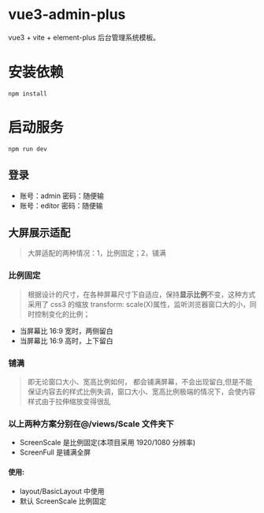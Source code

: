 # vue3-admin-plus

vue3 + vite + element-plus 后台管理系统模板。

# 安装依赖

`npm install`

# 启动服务

`npm run dev`

## 登录

- 账号：admin 密码：随便输
- 账号：editor 密码：随便输

## 大屏展示适配

> 大屏适配的两种情况：1，比例固定；2，铺满

### 比例固定

> 根据设计的尺寸，在各种屏幕尺寸下自适应，保持**显示比例**不变，这种方式采用了 css3 的缩放 transform: scale(X)属性，监听浏览器窗口大的小，同时控制变化的比例；

- 当屏幕比 16:9 宽时，两侧留白
- 当屏幕比 16:9 高时，上下留白

### 铺满

> 即无论窗口大小、宽高比例如何， 都会铺满屏幕，不会出现留白,但是不能保证内容去的样式比例失调，窗口大小、宽高比例极端的情况下，会使内容样式由于拉伸缩放变得很乱

### 以上两种方案分别在@/views/Scale 文件夹下

- ScreenScale 是比例固定(本项目采用 1920/1080 分辨率)
- ScreenFull 是铺满全屏

#### 使用:

- layout/BasicLayout 中使用
- 默认 ScreenScale 比例固定
